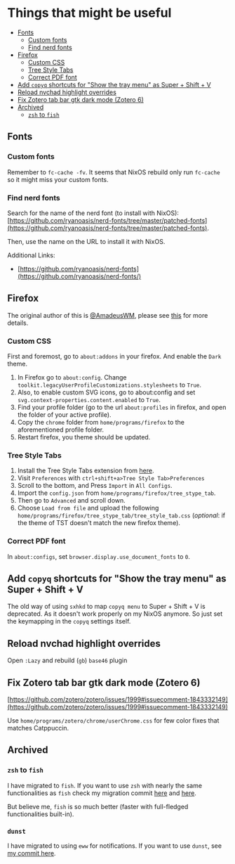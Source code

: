 # Things that might be useful

- [Fonts](#fonts)
  * [Custom fonts](#custom-fonts)
  * [Find nerd fonts](#find-nerd-fonts)
- [Firefox](#firefox)
  * [Custom CSS](#custom-css)
  * [Tree Style Tabs](#tree-style-tabs)
  * [Correct PDF font](#correct-pdf-font)
- [Add `copyq` shortcuts for "Show the tray menu" as Super + Shift + V](#add--copyq--shortcuts-for--show-the-tray-menu--as-super---shift---v)
- [Reload nvchad highlight overrides](#reload-nvchad-highlight-overrides)
- [Fix Zotero tab bar gtk dark mode (Zotero 6)](#fix-zotero-tab-bar-gtk-dark-mode--zotero-6-)
- [Archived](#archived)
  * [`zsh` to `fish`](#-zsh--to--fish-)
## Fonts
### Custom fonts
Remember to `fc-cache -fv`. It seems that NixOS rebuild only run `fc-cache` so it might miss your custom fonts.
### Find nerd fonts
Search for the name of the nerd font (to install with NixOS):
[https://github.com/ryanoasis/nerd-fonts/tree/master/patched-fonts](https://github.com/ryanoasis/nerd-fonts/tree/master/patched-fonts).

Then, use the name on the URL to install it with NixOS.

Additional Links:
- [https://github.com/ryanoasis/nerd-fonts](https://github.com/ryanoasis/nerd-fonts/)

## Firefox 
The original author of this is [@AmadeusWM](https://github.com/AmadeusWM), please see [this](https://github.com/AmadeusWM/dotfiles-hyprland?tab=readme-ov-file#firefox) for more details.
### Custom CSS

First and foremost, go to `about:addons` in your firefox. And enable the `Dark` theme.
1. In Firefox go to `about:config`. Change `toolkit.legacyUserProfileCustomizations.stylesheets` to `True`.
2. Also, to enable custom SVG icons, go to about:config and set `svg.context-properties.content.enabled` to `True`.
3. Find your profile folder (go to the url `about:profiles` in firefox, and open the folder of your active profile).
4. Copy the `chrome` folder from `home/programs/firefox` to the aforementioned profile folder.
5. Restart firefox, you theme should be updated.

### Tree Style Tabs
1. Install the Tree Style Tabs extension from [here](https://addons.mozilla.org/en-US/firefox/addon/tree-style-tab/).
2. Visit `Preferences` with `ctrl+shift+a>Tree Style Tab>Preferences`
3. Scroll to the bottom, and Press `Import` in `All Configs`.
4. Import the `config.json` from `home/programs/firefox/tree_stype_tab`.
5. Then go to `Advanced` and scroll down.
6. Choose `Load from file` and upload the following `home/programs/firefox/tree_stype_tab/tree_style_tab.css` (*optional*: if the theme of TST doesn't match the new firefox theme).

### Correct PDF font 
In `about:configs`, set `browser.display.use_document_fonts` to `0`.

## Add `copyq` shortcuts for "Show the tray menu" as Super + Shift + V

The old way of using `sxhkd` to map `copyq menu` to Super + Shift + V is deprecated. As it doesn't work properly on my NixOS anymore. So just set the keymapping in the `copyq` settings itself.

## Reload nvchad highlight overrides 
Open `:Lazy` and rebuild (`gb`) `base46` plugin

## Fix Zotero tab bar gtk dark mode (Zotero 6)

[https://github.com/zotero/zotero/issues/1999#issuecomment-1843332149](https://github.com/zotero/zotero/issues/1999#issuecomment-1843332149)

Use `home/programs/zotero/chrome/userChrome.css` for few color fixes that matches Catppuccin.

## Archived
### `zsh` to `fish`
I have migrated to `fish`. If you want to use `zsh` with nearly the same functionalities as `fish` check my migration commit [here](https://github.com/HynDuf/nixos-conf/commit/7af7e76aea6e53e6ed0588de907b4ca8194097c7) and [here](https://github.com/HynDuf/nixos-conf/commit/ae4becb6399cc677bbca9f4c61f8cd87b21ebfdb). 

But believe me, `fish` is so much better (faster with full-fledged functionalities built-in).
### `dunst`
I have migrated to using `eww` for notifications. If you want to use `dunst`, see [my commit here](https://github.com/HynDuf/nixos-conf/commit/95879a3280cd8c2fbb6774fa50c1b9032aeb99a0).

